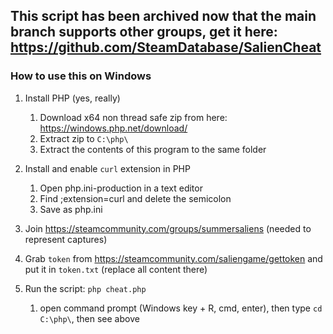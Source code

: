 ## This script has been archived now that the main branch supports other groups, get it here: https://github.com/SteamDatabase/SalienCheat

### How to use this on Windows

1. Install PHP (yes, really)
   1. Download x64 non thread safe zip from here: https://windows.php.net/download/     
   2. Extract zip to `C:\php\`
   3. Extract the contents of this program to the same folder 
   
2. Install and enable `curl` extension in PHP
   1. Open php.ini-production in a text editor
   2. Find ;extension=curl and delete the semicolon
   3. Save as php.ini
   
3. Join https://steamcommunity.com/groups/summersaliens  (needed to represent captures)
4. Grab `token` from https://steamcommunity.com/saliengame/gettoken and put it in `token.txt` (replace all content there)
5. Run the script: `php cheat.php`
   1. open command prompt (Windows key + R, cmd, enter), then type `cd C:\php\`, then see above
